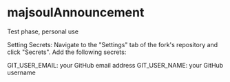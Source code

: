 # majsoulAnnouncement

Test phase, personal use


Setting Secrets: Navigate to the "Settings" tab of the fork's repository and click "Secrets". Add the following secrets:

GIT_USER_EMAIL: your GitHub email address
GIT_USER_NAME: your GitHub username
